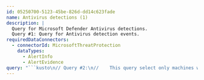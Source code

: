 ```yaml
---
id: 05250700-5123-45be-826d-dd14c623fade
name: Antivirus detections (1)
description: |
  Query for Microsoft Defender Antivirus detections.
  Query #1: Query for Antivirus detection events.
requiredDataConnectors:
  - connectorId: MicrosoftThreatProtection
    dataTypes:
      - AlertInfo
      - AlertEvidence
query: "```kusto\n// Query #2:\n//    This query select only machines where more than 1 malware family was detected.\n//    Such behavior is usually indicative that some malware was active on the machine\n// Implementation details:\n//    This query looks for alerts on Windows Defender Antivirus detections.\n//    For most purposes it is probably better to query on the events themselves (see query #1).\n//    However, this query might still be useful sometimes (e.g. to quickly parse the family name).\nAlertInfo | join AlertEvidence on AlertId\n| where Title contains \"Defender AV detected\"\n| parse Title with *\"'\"FamilyName\"'\"*\n| summarize FamilyCount=dcount(FamilyName), Families=makeset(FamilyName), Titles=makeset(Title) by DeviceName, DeviceId, bin(Timestamp, 1d)\n| where FamilyCount > 1\n| limit 100 \n```"
---
```


